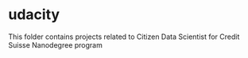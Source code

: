 # udacity
This folder contains projects related to Citizen Data Scientist for Credit Suisse Nanodegree program 
